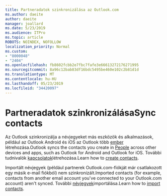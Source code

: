 ```yaml
---
title: Partneradatok szinkronizálása az Outlook.com
ms.author: daeite
author: daeite
manager: joallard
ms.date: 5/23/2019
ms.audience: ITPro
ms.topic: article
ROBOTS: NOINDEX, NOFOLLOW
localization_priority: Normal
ms.custom:
- "8000048"
- "2404"
ms.openlocfilehash: fb8602fcbb2e7fbc7fafe3e66613272176271995
ms.sourcegitcommit: 8a96c12bab83df16bdc5495be460e102c2b81d1d
ms.translationtype: MT
ms.contentlocale: hu-HU
ms.lasthandoff: 05/23/2019
ms.locfileid: "34420097"
---
```

# <a name="sync-contacts"></a><span data-ttu-id="76e65-102">Partneradatok szinkronizálása</span><span class="sxs-lookup"><span data-stu-id="76e65-102">Sync contacts</span></span>

<span data-ttu-id="76e65-103">Az Outlook szinkronizálja a névjegyeket más eszközök és alkalmazások, például az Outlook Android és iOS az Outlook több [ember](https://outlook.live.com/people/) létrehozása.</span><span class="sxs-lookup"><span data-stu-id="76e65-103">Outlook syncs the contacts you create in [People](https://outlook.live.com/people/) across other devices and apps, such as Outlook for Android and Outlook for iOS.</span></span> <span data-ttu-id="76e65-104">További tudnivalók [kapcsolatok](https://support.office.com/article/5b909158-036e-4820-92f7-2a27f57b9f01)létrehozása.</span><span class="sxs-lookup"><span data-stu-id="76e65-104">Learn how to [create contacts](https://support.office.com/article/5b909158-036e-4820-92f7-2a27f57b9f01).</span></span>

<span data-ttu-id="76e65-105">Importált névjegyek (például partnerek Outlook.com-fiókját már csatlakozott egy másik e-mail fiókból) nem szinkronizált.</span><span class="sxs-lookup"><span data-stu-id="76e65-105">Imported contacts (for example, contacts from another email account you've connected to your Outlook.com account) aren't synced.</span></span> <span data-ttu-id="76e65-106">További [névjegyek](https://support.office.com/article/285a3b55-8d93-4ac8-93df-43fffd13b2f1)importálása.</span><span class="sxs-lookup"><span data-stu-id="76e65-106">Learn how to [import contacts](https://support.office.com/article/285a3b55-8d93-4ac8-93df-43fffd13b2f1).</span></span>
